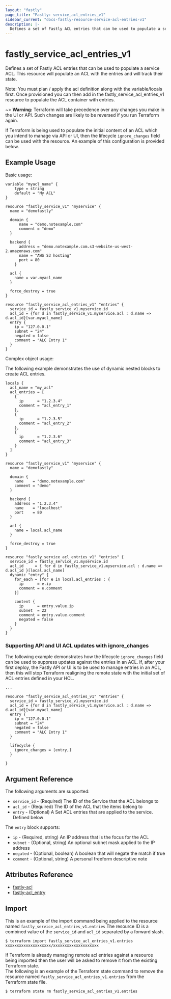 ```yaml
---
layout: "fastly"
page_title: "Fastly: service_acl_entries_v1"
sidebar_current: "docs-fastly-resource-service-acl-entries-v1"
description: |-
  Defines a set of Fastly ACL entries that can be used to populate a service ACL. 
---
```


# fastly_service_acl_entries_v1

Defines a set of Fastly ACL entries that can be used to populate a service ACL.  This resource will populate an ACL with the entries and will track their state.

Note: You must plan / apply the acl definition along with the variable/locals first. Once provisioned you can then add in the fastly_service_acl_entries_v1 resource to populate the ACL container with entries. 

~> **Warning:** Terraform will take precedence over any changes you make in the UI or API. Such changes are likely to be reversed if you run Terraform again.  

If Terraform is being used to populate the initial content of an ACL which you intend to manage via API or UI, then the lifecycle `ignore_changes` field can be used with the resource.  An example of this configuration is provided below.    


## Example Usage

Basic usage:

```hcl
variable "myacl_name" {
	type = string
	default = "My ACL"
}

resource "fastly_service_v1" "myservice" {
  name = "demofastly"

  domain {
      name = "demo.notexample.com"
      comment = "demo"
  }

  backend {
      address = "demo.notexample.com.s3-website-us-west-2.amazonaws.com"
      name = "AWS S3 hosting"
      port = 80
    }

  acl {
	name = var.myacl_name
  }

  force_destroy = true
}

resource "fastly_service_acl_entries_v1" "entries" {
  service_id = fastly_service_v1.myservice.id
  acl_id = {for d in fastly_service_v1.myservice.acl : d.name => d.acl_id}[var.myacl_name]
  entry {
    ip = "127.0.0.1"
    subnet = "24"
    negated = false
    comment = "ALC Entry 1"
  }
}
```

Complex object usage:

The following example demonstrates the use of dynamic nested blocks to create ACL entries.

```hcl
locals {
  acl_name = "my_acl"
  acl_entries = [
    {
      ip      = "1.2.3.4"
      comment = "acl_entry_1"
    },
    {
      ip      = "1.2.3.5"
      comment = "acl_entry_2"
    },
    {
      ip      = "1.2.3.6"
      comment = "acl_entry_3"
    }
  ]
}

resource "fastly_service_v1" "myservice" {
  name = "demofastly"

  domain {
    name    = "demo.notexample.com"
    comment = "demo"
  }

  backend {
    address = "1.2.3.4"
    name    = "localhost"
    port    = 80
  }

  acl {
    name = local.acl_name
  }

  force_destroy = true
}

resource "fastly_service_acl_entries_v1" "entries" {
  service_id = fastly_service_v1.myservice.id
  acl_id     = { for d in fastly_service_v1.myservice.acl : d.name => d.acl_id }[local.acl_name]
  dynamic "entry" {
    for_each = [for e in local.acl_entries : {
      ip      = e.ip
      comment = e.comment
    }]

    content {
      ip      = entry.value.ip
      subnet  = 22
      comment = entry.value.comment
      negated = false
    }
  }
}
```

### Supporting API and UI ACL updates with ignore_changes

The following example demonstrates how the lifecycle `ignore_changes` field can be used to suppress updates against the 
entries in an ACL.  If, after your first deploy, the Fastly API or UI is to be used to manage entries in an ACL, then this will stop Terraform realigning the remote state with the initial set of ACL entries defined in your HCL.

```hcl
...

resource "fastly_service_acl_entries_v1" "entries" {
  service_id = fastly_service_v1.myservice.id
  acl_id = {for d in fastly_service_v1.myservice.acl : d.name => d.acl_id}[var.myacl_name]
  entry {
    ip = "127.0.0.1"
    subnet = "24"
    negated = false
    comment = "ALC Entry 1"
  }
  
  lifecycle {
    ignore_changes = [entry,]
  }
  
}
```


## Argument Reference

The following arguments are supported:

* `service_id` - (Required) The ID of the Service that the ACL belongs to
* `acl_id` - (Required) The ID of the ACL that the items belong to
* `entry` - (Optional) A Set ACL entries that are applied to the service. Defined below

The `entry` block supports:

* `ip` - (Required, string) An IP address that is the focus for the ACL
* `subnet` - (Optional, string) An optional subnet mask applied to the IP address
* `negated` - (Optional, boolean) A boolean that will negate the match if true
* `comment` - (Optional, string) A personal freeform descriptive note



## Attributes Reference

* [fastly-acl](https://docs.fastly.com/api/config#acl)
* [fastly-acl_entry](https://docs.fastly.com/api/config#acl_entry)

## Import

This is an example of the import command being applied to the resource named `fastly_service_acl_entries_v1.entries`
The resource ID is a combined value of the `service_id` and `acl_id` separated by a forward slash.

```
$ terraform import fastly_service_acl_entries_v1.entries xxxxxxxxxxxxxxxxxxxx/xxxxxxxxxxxxxxxxxxxx
```

If Terraform is already managing remote acl entries against a resource being imported then the user will be asked to remove it from the existing Terraform state.  
The following is an example of the Terraform state command to remove the resource named `fastly_service_acl_entries_v1.entries` from the Terraform state file.

```
$ terraform state rm fastly_service_acl_entries_v1.entries
``` 
